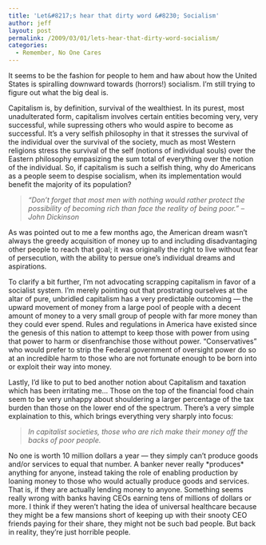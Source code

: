 ```yaml
---
title: 'Let&#8217;s hear that dirty word &#8230; Socialism'
author: jeff
layout: post
permalink: /2009/03/01/lets-hear-that-dirty-word-socialism/
categories:
  - Remember, No One Cares
---
```


It seems to be the fashion for people to hem and haw about how the United States is spiralling downward towards (horrors!) socialism. I’m still trying to figure out what the big deal is.

Capitalism is, by definition, survival of the wealthiest. In its purest, most unadulterated form, capitalism involves certain entities becoming very, very successful, while supressing others who would aspire to become as successful. It’s a very selfish philosophy in that it stresses the survival of the individual over the survival of the society, much as most Western religions stress the survival of the self (notions of individual souls) over the Eastern philosophy empasizing the sum total of everything over the notion of the individual. So, if capitalism is such a selfish thing, why do Americans as a people seem to despise socialism, when its implementation would benefit the majority of its population?

> *“Don’t forget that most men with nothing would rather protect the possibility of becoming rich than face the reality of being poor.” – John Dickinson*

As was pointed out to me a few months ago, the American dream wasn’t always the greedy acquisition of money up to and including disadvantaging other people to reach that goal; it was originally the right to live without fear of persecution, with the ability to persue one’s individual dreams and aspirations.

To clarify a bit further, I’m not advocating scrapping capitalism in favor of a socialist system. I’m merely pointing out that prostrating ourselves at the altar of pure, unbridled capitalism has a very predictable outcoming — the upward movement of money from a large pool of people with a decent amount of money to a very small group of people with far more money than they could ever spend. Rules and regulations in America have existed since the genesis of this nation to attempt to keep those with power from using that power to harm or disenfranchise those without power. “Conservatives” who would prefer to strip the Federal government of oversight power do so at an incredible harm to those who are not fortunate enough to be born into or exploit their way into money.

Lastly, I’d like to put to bed another notion about Capitalism and taxation which has been irritating me… Those on the top of the financial food chain seem to be very unhappy about shouldering a larger percentage of the tax burden than those on the lower end of the spectrum. There’s a very simple explaination to this, which brings everything very sharply into focus:

> *In capitalist societies, those who are rich make their money off the backs of poor people.*

No one is worth 10 million dollars a year — they simply can’t produce goods and/or services to equal that number. A banker never really \*produces\* anything for anyone, instead taking the role of enabling production by loaning money to those who would actually produce goods and services. That is, if they are actually lending money to anyone. Something seems really wrong with banks having CEOs earning tens of millions of dollars or more. I think if they weren’t hating the idea of universal healthcare because they might be a few mansions short of keeping up with their snooty CEO friends paying for their share, they might not be such bad people. But back in reality, they’re just horrible people.
